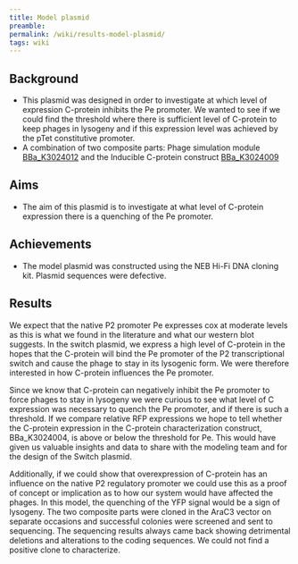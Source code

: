 ```yaml
---
title: Model plasmid
preamble:
permalink: /wiki/results-model-plasmid/
tags: wiki
---
```


## Background

-   This plasmid was designed in order to investigate at which level of expression C-protein inhibits the Pe promoter. We wanted to see if we could find the threshold where there is sufficient level of C-protein to keep phages in lysogeny and if this expression level was achieved by the pTet constitutive promoter.
-   A combination of two composite parts: Phage simulation module [BBa_K3024012](http://parts.igem.org/Part:BBa_K3024012) and the Inducible C-protein construct [BBa_K3024009](http://parts.igem.org/Part:BBa_K3024009)

## Aims

-   The aim of this plasmid is to investigate at what level of C-protein expression there is a quenching of the Pe promoter.

## Achievements

-   The model plasmid was constructed using the NEB Hi-Fi DNA cloning kit. Plasmid sequences were defective.

## Results

We expect that the native P2 promoter Pe expresses cox at moderate levels as this is what we found in the literature and what our western blot suggests. In the switch plasmid, we express a high level of C-protein in the hopes that the C-protein will bind the Pe promoter of the P2 transcriptional switch and cause the phage to stay in its lysogenic form. We were therefore interested in how C-protein influences the Pe promoter.

Since we know that C-protein can negatively inhibit the Pe promoter to force phages to stay in lysogeny we were curious to see what level of C expression was necessary to quench the Pe promoter, and if there is such a threshold. If we compare relative RFP expressions we hope to tell whether the C-protein expression in the C-protein characterization construct, BBa_K3024004, is above or below the threshold for Pe. This would have given us valuable insights and data to share with the modeling team and for the design of the Switch plasmid.

Additionally, if we could show that overexpression of C-protein has an influence on the native P2 regulatory promoter we could use this as a proof of concept or implication as to how our system would have affected the phages. In this model, the quenching of the YFP signal would be a sign of lysogeny. The two composite parts were cloned in the AraC3 vector on separate occasions and successful colonies were screened and sent to sequencing. The sequencing results always came back showing detrimental deletions and alterations to the coding sequences. We could not find a positive clone to characterize.
